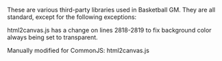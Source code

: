 These are various third-party libraries used in Basketball GM. They are all
standard, except for the following exceptions:

html2canvas.js has a change on lines 2818-2819 to fix background color always
being set to transparent.

Manually modified for CommonJS:
html2canvas.js